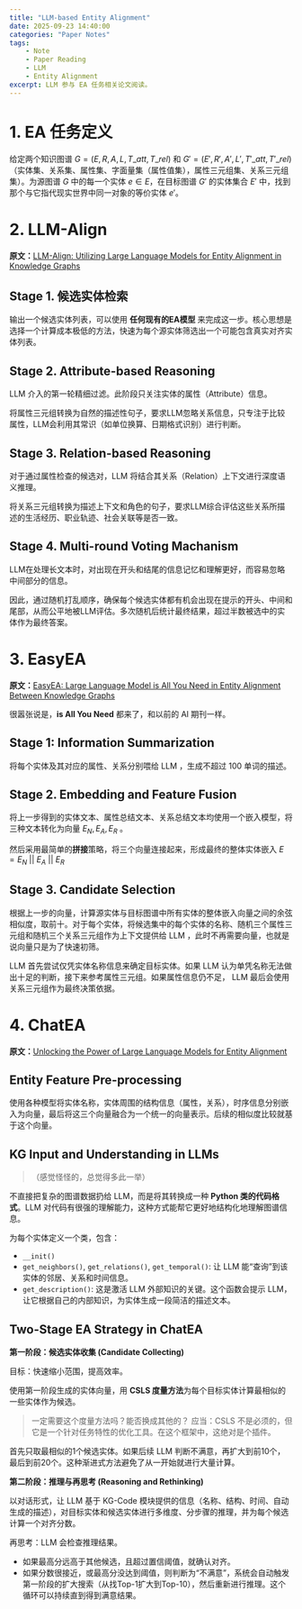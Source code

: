 ```yaml
---
title: "LLM-based Entity Alignment"
date: 2025-09-23 14:40:00
categories: "Paper Notes"
tags:
    - Note
    - Paper Reading
    - LLM
    - Entity Alignment
excerpt: LLM 参与 EA 任务相关论文阅读。
---
```


# 1. EA 任务定义

给定两个知识图谱 $G = (E, R, A, L, T\_{att}, T\_{rel})$ 和 $G' = (E', R', A', L', T'\_{att}, T'\_{rel})$（实体集、关系集、属性集、字面量集（属性值集），属性三元组集、关系三元组集）。为源图谱 $G$ 中的每一个实体 $e \in E$，在目标图谱 $G'$ 的实体集合 $E'$ 中，找到那个与它指代现实世界中同一对象的等价实体 $e'$。

# 2. LLM-Align

**原文：**[LLM-Align: Utilizing Large Language Models for Entity Alignment in Knowledge Graphs](https://arxiv.org/abs/2412.04690)

## Stage 1. 候选实体检索

输出一个候选实体列表，可以使用 **任何现有的EA模型** 来完成这一步。核心思想是选择一个计算成本极低的方法，快速为每个源实体筛选出一个可能包含真实对齐实体列表。

## Stage 2. Attribute-based Reasoning

LLM 介入的第一轮精细过滤。此阶段只关注实体的属性（Attribute）信息。

将属性三元组转换为自然的描述性句子，要求LLM忽略关系信息，只专注于比较属性，LLM会利用其常识（如单位换算、日期格式识别）进行判断。

## Stage 3. Relation-based Reasoning

对于通过属性检查的候选对，LLM 将结合其关系（Relation）上下文进行深度语义推理。

将关系三元组转换为描述上下文和角色的句子，要求LLM综合评估这些关系所描述的生活经历、职业轨迹、社会关联等是否一致。

## Stage 4. Multi-round Voting Machanism

LLM在处理长文本时，对出现在开头和结尾的信息记忆和理解更好，而容易忽略中间部分的信息。

因此，通过随机打乱顺序，确保每个候选实体都有机会出现在提示的开头、中间和尾部，从而公平地被LLM评估。多次随机后统计最终结果，超过半数被选中的实体作为最终答案。

# 3. EasyEA

**原文：**[EasyEA: Large Language Model is All You Need in Entity Alignment Between Knowledge Graphs](https://aclanthology.org/2025.findings-acl.1080/)

很嚣张说是，**is All You Need** 都来了，和以前的 AI 期刊一样。

## Stage 1: Information Summarization

将每个实体及其对应的属性、关系分别喂给 LLM ，生成不超过 100 单词的描述。

## Stage 2. Embedding and Feature Fusion

将上一步得到的实体文本、属性总结文本、关系总结文本均使用一个嵌入模型，将三种文本转化为向量 $E_N, E_A, E_R$ 。

然后采用最简单的**拼接**策略，将三个向量连接起来，形成最终的整体实体嵌入 $E = E_N \ || \ E_A \ || \ E_R$

## Stage 3. Candidate Selection

根据上一步的向量，计算源实体与目标图谱中所有实体的整体嵌入向量之间的余弦相似度，取前十。对于每个实体，将候选集中的每个实体的名称、随机三个属性三元组和随机三个关系三元组作为上下文提供给 LLM ，此时不再需要向量，也就是说向量只是为了快速初筛。

LLM 首先尝试仅凭实体名称信息来确定目标实体。如果 LLM 认为单凭名称无法做出十足的判断，接下来参考属性三元组。如果属性信息仍不足， LLM 最后会使用关系三元组作为最终决策依据。

# 4. ChatEA

**原文：**[Unlocking the Power of Large Language Models for Entity Alignment](https://arxiv.org/abs/2402.15048)

## Entity Feature Pre-processing

使用各种模型将实体名称，实体周围的结构信息（属性，关系），时序信息分别嵌入为向量，最后将这三个向量融合为一个统一的向量表示。后续的相似度比较就基于这个向量。

## KG Input and Understanding in LLMs

>（感觉怪怪的，总觉得多此一举）

不直接把复杂的图谱数据扔给 LLM，而是将其转换成一种 **Python 类的代码格式**。LLM 对代码有很强的理解能力，这种方式能帮它更好地结构化地理解图谱信息。

为每个实体定义一个类，包含：
- `__init()`
- `get_neighbors()`, `get_relations()`, `get_temporal()`: 让 LLM 能“查询”到该实体的邻居、关系和时间信息。
- `get_description()`: 这是激活 LLM 外部知识的关键。这个函数会提示 LLM，让它根据自己的内部知识，为实体生成一段简洁的描述文本。

## Two-Stage EA Strategy in ChatEA

**第一阶段：候选实体收集 (Candidate Collecting)**

目标：快速缩小范围，提高效率。

使用第一阶段生成的实体向量，用 **CSLS 度量方法**为每个目标实体计算最相似的一些实体作为候选。

> 一定需要这个度量方法吗？能否换成其他的？
> 应当：CSLS 不是必须的，但它是一个针对任务特性的优化工具。在这个框架中，这绝对是个插件。

首先只取最相似的1个候选实体。如果后续 LLM 判断不满意，再扩大到前10个，最后到前20个。这种渐进式方法避免了从一开始就进行大量计算。

**第二阶段：推理与再思考 (Reasoning and Rethinking)**

以对话形式，让 LLM 基于 KG-Code 模块提供的信息（名称、结构、时间、自动生成的描述），对目标实体和候选实体进行多维度、分步骤的推理，并为每个候选计算一个对齐分数。

再思考：LLM 会检查推理结果。
- 如果最高分远高于其他候选，且超过置信阈值，就确认对齐。
- 如果分数很接近，或最高分没达到阈值，则判断为“不满意”，系统会自动触发第一阶段的扩大搜索（从找Top-1扩大到Top-10），然后重新进行推理。这个循环可以持续直到得到满意结果。